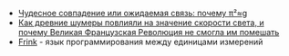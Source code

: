 - [Чудесное совпадение или ожидаемая связь: почему π²≈g](https://habr.com/ru/articles/812903/)
- [Как древние шумеры повлияли на значение скорости света, и почему Великая Французская Революция не смогла им помешать](https://habr.com/ru/articles/532758/)
- [Frink](https://frinklang.org/) - язык программирования между единицами измерений